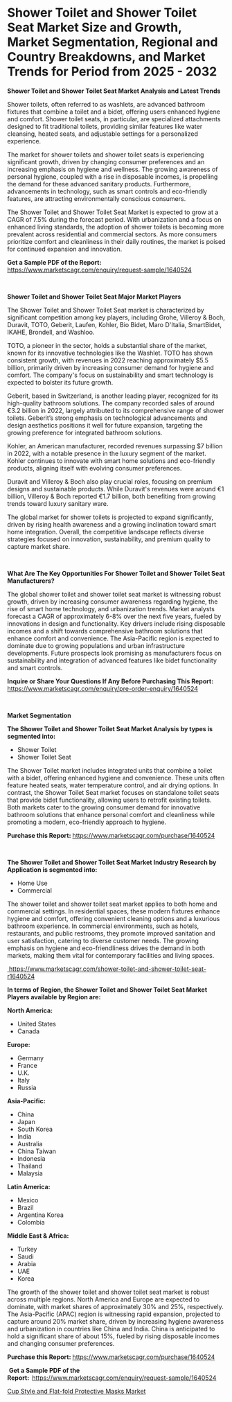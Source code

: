 <p><h1>Shower Toilet and Shower Toilet Seat Market Size and Growth, Market Segmentation, Regional and Country Breakdowns, and Market Trends for Period from 2025 -  2032</h1></p><p><strong>Shower Toilet and Shower Toilet Seat Market Analysis and Latest Trends</strong></p>
<p><p>Shower toilets, often referred to as washlets, are advanced bathroom fixtures that combine a toilet and a bidet, offering users enhanced hygiene and comfort. Shower toilet seats, in particular, are specialized attachments designed to fit traditional toilets, providing similar features like water cleansing, heated seats, and adjustable settings for a personalized experience.</p><p>The market for shower toilets and shower toilet seats is experiencing significant growth, driven by changing consumer preferences and an increasing emphasis on hygiene and wellness. The growing awareness of personal hygiene, coupled with a rise in disposable incomes, is propelling the demand for these advanced sanitary products. Furthermore, advancements in technology, such as smart controls and eco-friendly features, are attracting environmentally conscious consumers.</p><p>The Shower Toilet and Shower Toilet Seat Market is expected to grow at a CAGR of 7.5% during the forecast period. With urbanization and a focus on enhanced living standards, the adoption of shower toilets is becoming more prevalent across residential and commercial sectors. As more consumers prioritize comfort and cleanliness in their daily routines, the market is poised for continued expansion and innovation.</p></p>
<p><strong>Get a Sample PDF of the Report:&nbsp;</strong> <a href="https://www.marketscagr.com/enquiry/request-sample/1640524?utm_campaign=1879&utm_medium=2&utm_source=Github&utm_content=ia&utm_term=09022025&utm_id=shower-toilet-and-shower-toilet-seat">https://www.marketscagr.com/enquiry/request-sample/1640524</a></p>
<p>&nbsp;</p>
<p><strong>Shower Toilet and Shower Toilet Seat Major Market Players</strong></p>
<p><p>The Shower Toilet and Shower Toilet Seat market is characterized by significant competition among key players, including Grohe, Villeroy & Boch, Duravit, TOTO, Geberit, Laufen, Kohler, Bio Bidet, Maro D'Italia, SmartBidet, IKAHE, Brondell, and Washloo. </p><p>TOTO, a pioneer in the sector, holds a substantial share of the market, known for its innovative technologies like the Washlet. TOTO has shown consistent growth, with revenues in 2022 reaching approximately $5.5 billion, primarily driven by increasing consumer demand for hygiene and comfort. The company's focus on sustainability and smart technology is expected to bolster its future growth.</p><p>Geberit, based in Switzerland, is another leading player, recognized for its high-quality bathroom solutions. The company recorded sales of around €3.2 billion in 2022, largely attributed to its comprehensive range of shower toilets. Geberit’s strong emphasis on technological advancements and design aesthetics positions it well for future expansion, targeting the growing preference for integrated bathroom solutions.</p><p>Kohler, an American manufacturer, recorded revenues surpassing $7 billion in 2022, with a notable presence in the luxury segment of the market. Kohler continues to innovate with smart home solutions and eco-friendly products, aligning itself with evolving consumer preferences.</p><p>Duravit and Villeroy & Boch also play crucial roles, focusing on premium designs and sustainable products. While Duravit's revenues were around €1 billion, Villeroy & Boch reported €1.7 billion, both benefiting from growing trends toward luxury sanitary ware.</p><p>The global market for shower toilets is projected to expand significantly, driven by rising health awareness and a growing inclination toward smart home integration. Overall, the competitive landscape reflects diverse strategies focused on innovation, sustainability, and premium quality to capture market share.</p></p>
<p>&nbsp;</p>
<p><strong>What Are The Key Opportunities For Shower Toilet and Shower Toilet Seat Manufacturers?</strong></p>
<p><p>The global shower toilet and shower toilet seat market is witnessing robust growth, driven by increasing consumer awareness regarding hygiene, the rise of smart home technology, and urbanization trends. Market analysts forecast a CAGR of approximately 6-8% over the next five years, fueled by innovations in design and functionality. Key drivers include rising disposable incomes and a shift towards comprehensive bathroom solutions that enhance comfort and convenience. The Asia-Pacific region is expected to dominate due to growing populations and urban infrastructure developments. Future prospects look promising as manufacturers focus on sustainability and integration of advanced features like bidet functionality and smart controls.</p></p>
<p><strong>Inquire or Share Your Questions If Any Before Purchasing This Report:</strong> <a href="https://www.marketscagr.com/enquiry/pre-order-enquiry/1640524?utm_campaign=1879&utm_medium=2&utm_source=Github&utm_content=ia&utm_term=09022025&utm_id=shower-toilet-and-shower-toilet-seat">https://www.marketscagr.com/enquiry/pre-order-enquiry/1640524</a></p>
<p>&nbsp;</p>
<p><strong>Market Segmentation</strong></p>
<p><strong>The Shower Toilet and Shower Toilet Seat Market Analysis by types is segmented into:</strong></p>
<p><ul><li>Shower Toilet</li><li>Shower Toilet Seat</li></ul></p>
<p><p>The Shower Toilet market includes integrated units that combine a toilet with a bidet, offering enhanced hygiene and convenience. These units often feature heated seats, water temperature control, and air drying options. In contrast, the Shower Toilet Seat market focuses on standalone toilet seats that provide bidet functionality, allowing users to retrofit existing toilets. Both markets cater to the growing consumer demand for innovative bathroom solutions that enhance personal comfort and cleanliness while promoting a modern, eco-friendly approach to hygiene.</p></p>
<p><strong>Purchase this Report:&nbsp;</strong><a href="https://www.marketscagr.com/purchase/1640524?utm_campaign=1879&utm_medium=2&utm_source=Github&utm_content=ia&utm_term=09022025&utm_id=shower-toilet-and-shower-toilet-seat">https://www.marketscagr.com/purchase/1640524</a></p>
<p>&nbsp;</p>
<p><strong>The Shower Toilet and Shower Toilet Seat Market Industry Research by Application is segmented into:</strong></p>
<p><ul><li>Home Use</li><li>Commercial</li></ul></p>
<p><p>The shower toilet and shower toilet seat market applies to both home and commercial settings. In residential spaces, these modern fixtures enhance hygiene and comfort, offering convenient cleaning options and a luxurious bathroom experience. In commercial environments, such as hotels, restaurants, and public restrooms, they promote improved sanitation and user satisfaction, catering to diverse customer needs. The growing emphasis on hygiene and eco-friendliness drives the demand in both markets, making them vital for contemporary facilities and living spaces.</p></p>
<p><a href="https://www.marketscagr.com/shower-toilet-and-shower-toilet-seat-r1640524?utm_campaign=1879&utm_medium=2&utm_source=Github&utm_content=ia&utm_term=09022025&utm_id=shower-toilet-and-shower-toilet-seat">&nbsp;https://www.marketscagr.com/shower-toilet-and-shower-toilet-seat-r1640524</a></p>
<p><strong>In terms of Region, the Shower Toilet and Shower Toilet Seat Market Players available by Region are:</strong></p>
<p>
    <p> <strong> North America: </strong>
        <ul>
            <li>United States</li>
            <li>Canada</li>
        </ul>
        </p> 
    <p> <strong> Europe: </strong>
        <ul>
            <li>Germany</li>
            <li>France</li>
            <li>U.K.</li>
            <li>Italy</li>
            <li>Russia</li>
        </ul>
        </p> 
    <p> <strong> Asia-Pacific: </strong>
        <ul>
            <li>China</li>
            <li>Japan</li>
            <li>South Korea</li>
            <li>India</li>
            <li>Australia</li>
            <li>China Taiwan</li>
            <li>Indonesia</li>
            <li>Thailand</li>
            <li>Malaysia</li>
        </ul>
        </p> 
    <p> <strong> Latin America: </strong>
        <ul>
            <li>Mexico</li>
            <li>Brazil</li>
            <li>Argentina Korea</li>
            <li>Colombia</li>
        </ul>
        </p> 
    <p> <strong> Middle East & Africa: </strong>
        <ul>
            <li>Turkey</li>
            <li>Saudi</li>
            <li>Arabia</li>
            <li>UAE</li>
            <li>Korea</li>
        </ul>
    </p>
    </p>
<p><p>The growth of the shower toilet and shower toilet seat market is robust across multiple regions. North America and Europe are expected to dominate, with market shares of approximately 30% and 25%, respectively. The Asia-Pacific (APAC) region is witnessing rapid expansion, projected to capture around 20% market share, driven by increasing hygiene awareness and urbanization in countries like China and India. China is anticipated to hold a significant share of about 15%, fueled by rising disposable incomes and changing consumer preferences.</p></p>
<p><strong>Purchase this Report: </strong><a href="https://www.marketscagr.com/purchase/1640524?utm_campaign=1879&utm_medium=2&utm_source=Github&utm_content=ia&utm_term=09022025&utm_id=shower-toilet-and-shower-toilet-seat">https://www.marketscagr.com/purchase/1640524</a></p>
<p>&nbsp;<strong>Get a Sample PDF of the Report:&nbsp;&nbsp;</strong><a href="https://www.marketscagr.com/enquiry/request-sample/1640524?utm_campaign=1879&utm_medium=2&utm_source=Github&utm_content=ia&utm_term=09022025&utm_id=shower-toilet-and-shower-toilet-seat">https://www.marketscagr.com/enquiry/request-sample/1640524</a></p>
<p><strong></strong></p>
<p><p><a href="https://github.com/rahu1506/Market-Research-Report-List-6/blob/main/cup-style-and-flat-fold-protective-masks-market.md?utm_campaign=1879&utm_medium=2&utm_source=Github&utm_content=ia&utm_term=09022025&utm_id=shower-toilet-and-shower-toilet-seat">Cup Style and Flat-fold Protective Masks Market</a></p></p>